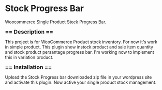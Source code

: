 # Stock Progress Bar
 Woocommerce Single Product Stock Progress Bar.

<p><font size="+1"><b>== Description ==</b></font></p>
This project is for WooCommerce Product stock inventory. For now it's work in simple product. This plugin show instock product and sale item quantity and stock product persantage progress bar. I'm working now to implement this in variation product.

<p><font size="+1"><b>== Installation ==</b></font></p>

Upload the Stock Progress bar downloaded zip file in your wordpress site and activate this plugin. Now active your single product stock management. 

